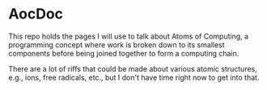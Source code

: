 # AocDoc
This repo holds the pages I will use to talk about Atoms of Computing, a programming concept where work is broken down to its smallest components before being joined together to form a computing chain.

There are a lot of riffs that could be made about various atomic structures, e.g., ions, free radicals, etc., but I don't have time right now to get into that.
